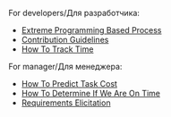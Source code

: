 For developers/Для разработчика:
- [Extreme Programming Based Process](<Process/Extreme Programming Based Process.md>)
- [Contribution Guidelines](<Configuration Management/Contribution Guidelines.md>)
- [How To Track Time](</Project Tracking/Time Management.md#how-to-track-time>)

For manager/Для менеджера:
- [How To Predict Task Cost](</Project Tracking/Time Management.md#long-term-predictions>)
- [How To Determine If We Are On Time](</Project Tracking/Time Management.md#how-to-track-status>)
- [Requirements Elicitation](<Context and Requirements Management/EN/Requirements Elicitation>)

